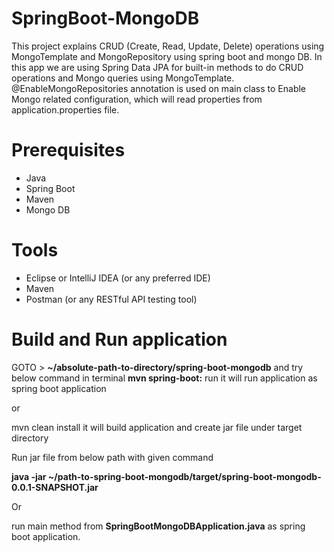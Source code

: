 # SpringBoot-MongoDB 
This project explains CRUD (Create, Read, Update, Delete) operations using MongoTemplate and MongoRepository using spring boot and mongo DB. 
In this app we are using Spring Data JPA for built-in methods to do CRUD operations and Mongo queries using MongoTemplate.
@EnableMongoRepositories annotation is used on main class to Enable Mongo related configuration, which will read properties from application.properties file.

# Prerequisites
* Java
* Spring Boot
* Maven
* Mongo DB

# Tools
* Eclipse or IntelliJ IDEA (or any preferred IDE)
* Maven
* Postman (or any RESTful API testing tool)

# Build and Run application
GOTO > **~/absolute-path-to-directory/spring-boot-mongodb**
and try below command in terminal
**mvn spring-boot:** run it will run application as spring boot application

or

mvn clean install it will build application and create jar file under target directory

Run jar file from below path with given command

**java -jar ~/path-to-spring-boot-mongodb/target/spring-boot-mongodb-0.0.1-SNAPSHOT.jar**

Or

run main method from **SpringBootMongoDBApplication.java** as spring boot application.
